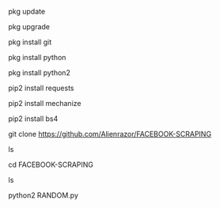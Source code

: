 pkg update

pkg upgrade

pkg install git

pkg install python

pkg install python2

pip2 install requests

pip2 install mechanize

pip2 install bs4

git clone https://github.com/Alienrazor/FACEBOOK-SCRAPING

ls

cd FACEBOOK-SCRAPING

ls

python2 RANDOM.py
